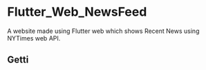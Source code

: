 # Flutter_Web_NewsFeed
A website made using Flutter web which shows Recent News using NYTimes web API.

## Getti
